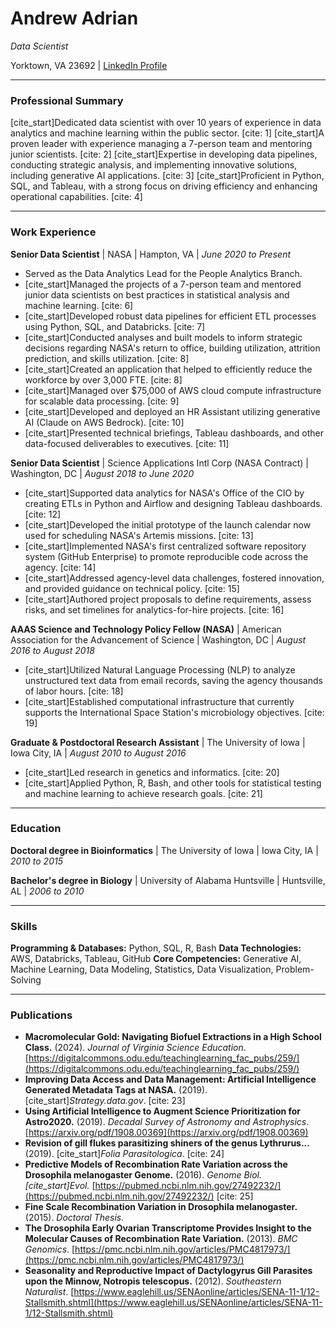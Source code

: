 # Andrew Adrian
_Data Scientist_

Yorktown, VA 23692 | [LinkedIn Profile](https://www.linkedin.com/in/andrewadrian/)

---

### Professional Summary

[cite_start]Dedicated data scientist with over 10 years of experience in data analytics and machine learning within the public sector. [cite: 1] [cite_start]A proven leader with experience managing a 7-person team and mentoring junior scientists. [cite: 2] [cite_start]Expertise in developing data pipelines, conducting strategic analysis, and implementing innovative solutions, including generative AI applications. [cite: 3] [cite_start]Proficient in Python, SQL, and Tableau, with a strong focus on driving efficiency and enhancing operational capabilities. [cite: 4]

---

### Work Experience

**Senior Data Scientist** | NASA | Hampton, VA | _June 2020 to Present_

* Served as the Data Analytics Lead for the People Analytics Branch.
* [cite_start]Managed the projects of a 7-person team and mentored junior data scientists on best practices in statistical analysis and machine learning. [cite: 6]
* [cite_start]Developed robust data pipelines for efficient ETL processes using Python, SQL, and Databricks. [cite: 7]
* [cite_start]Conducted analyses and built models to inform strategic decisions regarding NASA's return to office, building utilization, attrition prediction, and skills utilization. [cite: 8]
* [cite_start]Created an application that helped to efficiently reduce the workforce by over 3,000 FTE. [cite: 8]
* [cite_start]Managed over $75,000 of AWS cloud compute infrastructure for scalable data processing. [cite: 9]
* [cite_start]Developed and deployed an HR Assistant utilizing generative AI (Claude on AWS Bedrock). [cite: 10]
* [cite_start]Presented technical briefings, Tableau dashboards, and other data-focused deliverables to executives. [cite: 11]

**Senior Data Scientist** | Science Applications Intl Corp (NASA Contract) | Washington, DC | _August 2018 to June 2020_

* [cite_start]Supported data analytics for NASA's Office of the CIO by creating ETLs in Python and Airflow and designing Tableau dashboards. [cite: 12]
* [cite_start]Developed the initial prototype of the launch calendar now used for scheduling NASA's Artemis missions. [cite: 13]
* [cite_start]Implemented NASA's first centralized software repository system (GitHub Enterprise) to promote reproducible code across the agency. [cite: 14]
* [cite_start]Addressed agency-level data challenges, fostered innovation, and provided guidance on technical policy. [cite: 15]
* [cite_start]Authored project proposals to define requirements, assess risks, and set timelines for analytics-for-hire projects. [cite: 16]

**AAAS Science and Technology Policy Fellow (NASA)** | American Association for the Advancement of Science | Washington, DC | _August 2016 to August 2018_

* [cite_start]Utilized Natural Language Processing (NLP) to analyze unstructured text data from email records, saving the agency thousands of labor hours. [cite: 18]
* [cite_start]Established computational infrastructure that currently supports the International Space Station's microbiology objectives. [cite: 19]

**Graduate & Postdoctoral Research Assistant** | The University of Iowa | Iowa City, IA | _August 2010 to August 2016_

* [cite_start]Led research in genetics and informatics. [cite: 20]
* [cite_start]Applied Python, R, Bash, and other tools for statistical testing and machine learning to achieve research goals. [cite: 21]

---

### Education

**Doctoral degree in Bioinformatics** | The University of Iowa | Iowa City, IA | _2010 to 2015_

**Bachelor's degree in Biology** | University of Alabama Huntsville | Huntsville, AL | _2006 to 2010_

---

### Skills

**Programming & Databases:** Python, SQL, R, Bash
**Data Technologies:** AWS, Databricks, Tableau, GitHub
**Core Competencies:** Generative AI, Machine Learning, Data Modeling, Statistics, Data Visualization, Problem-Solving

---

### Publications

* **Macromolecular Gold: Navigating Biofuel Extractions in a High School Class.** (2024). _Journal of Virginia Science Education_. [https://digitalcommons.odu.edu/teachinglearning_fac_pubs/259/](https://digitalcommons.odu.edu/teachinglearning_fac_pubs/259/)
* **Improving Data Access and Data Management: Artificial Intelligence Generated Metadata Tags at NASA.** (2019). [cite_start]_Strategy.data.gov_. [cite: 23]
* **Using Artificial Intelligence to Augment Science Prioritization for Astro2020.** (2019). _Decadal Survey of Astronomy and Astrophysics_. [https://arxiv.org/pdf/1908.00369](https://arxiv.org/pdf/1908.00369)
* **Revision of gill flukes parasitizing shiners of the genus Lythrurus...** (2019). [cite_start]_Folia Parasitologica_. [cite: 24]
* **Predictive Models of Recombination Rate Variation across the Drosophila melanogaster Genome.** (2016). _Genome Biol. [cite_start]Evol._ [https://pubmed.ncbi.nlm.nih.gov/27492232/](https://pubmed.ncbi.nlm.nih.gov/27492232/) [cite: 25]
* **Fine Scale Recombination Variation in Drosophila melanogaster.** (2015). _Doctoral Thesis_.
* **The Drosophila Early Ovarian Transcriptome Provides Insight to the Molecular Causes of Recombination Rate Variation.** (2013). _BMC Genomics_. [https://pmc.ncbi.nlm.nih.gov/articles/PMC4817973/](https://pmc.ncbi.nlm.nih.gov/articles/PMC4817973/)
* **Seasonality and Reproductive Impact of Dactylogyrus Gill Parasites upon the Minnow, Notropis telescopus.** (2012). _Southeastern Naturalist_. [https://www.eaglehill.us/SENAonline/articles/SENA-11-1/12-Stallsmith.shtml](https://www.eaglehill.us/SENAonline/articles/SENA-11-1/12-Stallsmith.shtml)